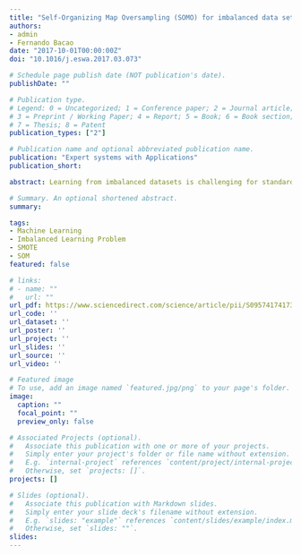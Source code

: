 ```yaml
---
title: "Self-Organizing Map Oversampling (SOMO) for imbalanced data set learning"
authors:
- admin
- Fernando Bacao
date: "2017-10-01T00:00:00Z"
doi: "10.1016/j.eswa.2017.03.073"

# Schedule page publish date (NOT publication's date).
publishDate: ""

# Publication type.
# Legend: 0 = Uncategorized; 1 = Conference paper; 2 = Journal article;
# 3 = Preprint / Working Paper; 4 = Report; 5 = Book; 6 = Book section;
# 7 = Thesis; 8 = Patent
publication_types: ["2"]

# Publication name and optional abbreviated publication name.
publication: "Expert systems with Applications"
publication_short:

abstract: Learning from imbalanced datasets is challenging for standard algorithms, as they are designed to work with balanced class distributions. Although there are different strategies to tackle this problem, methods that address the problem through the generation of artificial data constitute a more general approach compared to algorithmic modifications. Specifically, they generate artificial data that can be used by any algorithm, not constraining the options of the user. In this paper, we present a new oversampling method, Self-Organizing Map-based Oversampling (SOMO), which through the application of a Self-Organizing Map produces a two dimensional representation of the input space, allowing for an effective generation of artificial data points. SOMO comprises three major stages. Initially a Self-Organizing Map produces a two-dimensional representation of the original, usually high-dimensional, space. Next it generates within-cluster synthetic samples and finally it generates between cluster synthetic samples. Additionally we present empirical results that show the improvement in the performance of algorithms, when artificial data generated by SOMO are used, and also show that our method outperforms various oversampling methods.

# Summary. An optional shortened abstract.
summary:

tags:
- Machine Learning
- Imbalanced Learning Problem
- SMOTE
- SOM
featured: false

# links:
# - name: ""
#   url: ""
url_pdf: https://www.sciencedirect.com/science/article/pii/S0957417417302324/pdfft?md5=a518a7b5e1646110577bfd68e0d0af16&pid=1-s2.0-S0957417417302324-main.pdf
url_code: ''
url_dataset: ''
url_poster: ''
url_project: ''
url_slides: ''
url_source: ''
url_video: ''

# Featured image
# To use, add an image named `featured.jpg/png` to your page's folder. 
image:
  caption: ""
  focal_point: ""
  preview_only: false

# Associated Projects (optional).
#   Associate this publication with one or more of your projects.
#   Simply enter your project's folder or file name without extension.
#   E.g. `internal-project` references `content/project/internal-project/index.md`.
#   Otherwise, set `projects: []`.
projects: []

# Slides (optional).
#   Associate this publication with Markdown slides.
#   Simply enter your slide deck's filename without extension.
#   E.g. `slides: "example"` references `content/slides/example/index.md`.
#   Otherwise, set `slides: ""`.
slides:
---
```

